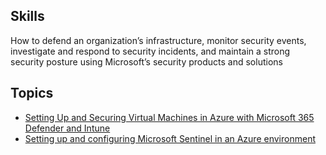 ## Skills
How to defend an organization’s infrastructure, monitor security events, investigate and respond to security incidents, 
and maintain a strong security posture using Microsoft’s security products and solutions

## Topics
- <a href="https://github.com/NgethaWachira/Microsoft-Virtual-machine">Setting Up and Securing Virtual Machines in Azure with Microsoft 365 Defender and Intune</a>
- <a href="https://github.com/NgethaWachira/Configuring-Microsoft-Sentinel">Setting up and configuring Microsoft Sentinel in an Azure environment</a>
